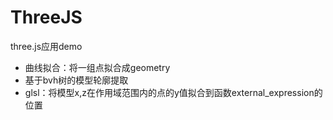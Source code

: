 # ThreeJS
three.js应用demo

- 曲线拟合：将一组点拟合成geometry
- 基于bvh树的模型轮廓提取
- glsl：将模型x,z在作用域范围内的点的y值拟合到函数external_expression的位置
